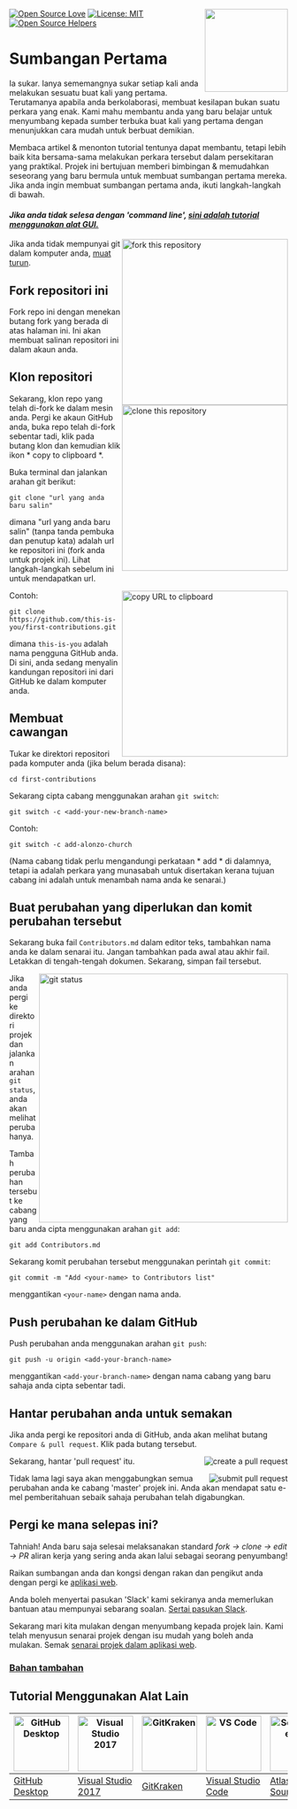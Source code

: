[![Open Source Love](https://badges.frapsoft.com/os/v1/open-source.svg?v=103)](https://github.com/ellerbrock/open-source-badges/)
[<img align="right" width="150" src="https://firstcontributions.github.io/assets/Readme/join-slack-team.png">](https://join.slack.com/t/firstcontributors/shared_invite/zt-1hg51qkgm-Xc7HxhsiPYNN3ofX2_I8FA)
[![License: MIT](https://img.shields.io/badge/License-MIT-green.svg)](https://opensource.org/licenses/MIT)
[![Open Source Helpers](https://www.codetriage.com/roshanjossey/first-contributions/badges/users.svg)](https://www.codetriage.com/roshanjossey/first-contributions)


# Sumbangan Pertama

Ia sukar. Ianya sememangnya sukar setiap kali anda melakukan sesuatu buat kali yang pertama. Terutamanya apabila anda berkolaborasi, membuat kesilapan bukan suatu perkara yang enak. Kami mahu membantu anda yang baru belajar untuk menyumbang kepada sumber terbuka buat kali yang pertama dengan menunjukkan cara mudah untuk berbuat demikian.

Membaca artikel & menonton tutorial tentunya dapat membantu, tetapi lebih baik kita bersama-sama melakukan perkara tersebut dalam persekitaran yang praktikal. Projek ini bertujuan memberi bimbingan & memudahkan seseorang yang baru bermula untuk membuat sumbangan pertama mereka. Jika anda ingin membuat sumbangan pertama anda, ikuti langkah-langkah di bawah.

#### *Jika anda tidak selesa dengan 'command line', [sini adalah tutorial menggunakan alat GUI.](#Tutorial-Menggunakan-Alat-Lain)*

<img align="right" width="300" src="https://firstcontributions.github.io/assets/Readme/fork.png" alt="fork this repository" />

Jika anda tidak mempunyai git dalam komputer anda, [muat turun](https://help.github.com/articles/set-up-git/).

## Fork repositori ini

Fork repo ini dengan menekan butang fork yang berada di atas halaman ini.
Ini akan membuat salinan repositori ini dalam akaun anda.

## Klon repositori

<img align="right" width="300" src="https://firstcontributions.github.io/assets/Readme/clone.png" alt="clone this repository" />

Sekarang, klon repo yang telah di-fork ke dalam mesin anda. Pergi ke akaun GitHub anda, buka repo telah di-fork sebentar tadi, klik pada butang klon dan kemudian klik ikon * copy to clipboard *.

Buka terminal dan jalankan arahan git berikut:

```
git clone "url yang anda baru salin"
```
dimana "url yang anda baru salin" (tanpa tanda pembuka dan penutup kata) adalah url ke repositori ini (fork anda untuk projek ini). Lihat langkah-langkah sebelum ini untuk mendapatkan url.

<img align="right" width="300" src="https://firstcontributions.github.io/assets/Readme/copy-to-clipboard.png" alt="copy URL to clipboard" />

Contoh:
```
git clone https://github.com/this-is-you/first-contributions.git
```
dimana `this-is-you` adalah nama pengguna GitHub anda. Di sini, anda sedang menyalin kandungan repositori ini dari GitHub ke dalam komputer anda.

## Membuat cawangan

Tukar ke direktori repositori pada komputer anda (jika belum berada disana):

```
cd first-contributions
```
Sekarang cipta cabang menggunakan arahan `git switch`:
```
git switch -c <add-your-new-branch-name>
```

Contoh:
```
git switch -c add-alonzo-church
```
(Nama cabang tidak perlu mengandungi perkataan * add * di dalamnya, tetapi ia adalah perkara yang munasabah untuk disertakan kerana tujuan cabang ini adalah untuk menambah nama anda ke senarai.)

## Buat perubahan yang diperlukan dan komit perubahan tersebut

Sekarang buka fail `Contributors.md` dalam editor teks, tambahkan nama anda ke dalam senarai itu. Jangan tambahkan pada awal atau akhir fail. Letakkan di tengah-tengah dokumen. Sekarang, simpan fail tersebut.

<img align="right" width="450" src="https://firstcontributions.github.io/assets/Readme/git-status.png" alt="git status" />


Jika anda pergi ke direktori projek dan jalankan arahan `git status`, anda akan melihat perubahanya.

Tambah perubahan tersebut ke cabang yang baru anda cipta menggunakan arahan `git add`:

```
git add Contributors.md
```

Sekarang komit perubahan tersebut menggunakan perintah `git commit`:
```
git commit -m "Add <your-name> to Contributors list"
```
menggantikan `<your-name>` dengan nama anda.

## Push perubahan ke dalam GitHub

Push perubahan anda menggunakan arahan `git push`:
```
git push -u origin <add-your-branch-name>
```
menggantikan `<add-your-branch-name>` dengan nama cabang yang baru sahaja anda cipta sebentar tadi.

## Hantar perubahan anda untuk semakan

Jika anda pergi ke repositori anda di GitHub, anda akan melihat butang `Compare & pull request`. Klik pada butang tersebut.

<img style="float: right;" src="https://firstcontributions.github.io/assets/Readme/compare-and-pull.png" alt="create a pull request" />

Sekarang, hantar 'pull request' itu.

<img style="float: right;" src="https://firstcontributions.github.io/assets/Readme/submit-pull-request.png" alt="submit pull request" />

Tidak lama lagi saya akan menggabungkan semua perubahan anda ke cabang 'master' projek ini. Anda akan mendapat satu e-mel pemberitahuan sebaik sahaja perubahan telah digabungkan.

## Pergi ke mana selepas ini?

Tahniah! Anda baru saja selesai melaksanakan standard _fork -> clone -> edit -> PR_ aliran kerja yang sering anda akan lalui sebagai seorang penyumbang!

Raikan sumbangan anda dan kongsi dengan rakan dan pengikut anda dengan pergi ke [aplikasi web](https://firstcontributions.github.io/#social-share).

Anda boleh menyertai pasukan 'Slack' kami sekiranya anda memerlukan bantuan atau mempunyai sebarang soalan. [Sertai pasukan Slack](https://join.slack.com/t/firstcontributors/shared_invite/zt-1hg51qkgm-Xc7HxhsiPYNN3ofX2_I8FA).

Sekarang mari kita mulakan dengan menyumbang kepada projek lain. Kami telah menyusun senarai projek dengan isu mudah yang boleh anda mulakan. Semak [senarai projek dalam aplikasi web](https://firstcontributions.github.io/#project-list).

### [Bahan tambahan](../additional-material/git_workflow_scenarios/additional-material.md)


## Tutorial Menggunakan Alat Lain

| <a href="../gui-tool-tutorials/github-desktop-tutorial.md"><img alt="GitHub Desktop" src="https://desktop.github.com/images/desktop-icon.svg" width="100"></a> | <a href="../gui-tool-tutorials/github-windows-vs2017-tutorial.md"><img alt="Visual Studio 2017" src="https://upload.wikimedia.org/wikipedia/commons/c/cd/Visual_Studio_2017_Logo.svg" width="100"></a> | <a href="../gui-tool-tutorials/gitkraken-tutorial.md"><img alt="GitKraken" src="https://firstcontributions.github.io/assets/gui-tool-tutorials/gitkraken-tutorial/gk-icon.png" width="100"></a> | <a href="../gui-tool-tutorials/github-windows-vs-code-tutorial.md"><img alt="VS Code" src="https://upload.wikimedia.org/wikipedia/commons/2/2d/Visual_Studio_Code_1.18_icon.svg" width=100></a> | <a href="../gui-tool-tutorials/sourcetree-macos-tutorial.md"><img alt="Sourcetree App" src="https://wac-cdn.atlassian.com/dam/jcr:81b15cde-be2e-4f4a-8af7-9436f4a1b431/Sourcetree-icon-blue.svg" width=100></a> | <a href="../gui-tool-tutorials/github-windows-intellij-tutorial.md"><img alt="IntelliJ IDEA" src="https://upload.wikimedia.org/wikipedia/commons/thumb/9/9c/IntelliJ_IDEA_Icon.svg/512px-IntelliJ_IDEA_Icon.svg.png" width=100></a> |
| --- | --- | --- | --- | --- | --- |
| [GitHub Desktop](../gui-tool-tutorials/github-desktop-tutorial.md) | [Visual Studio 2017](../gui-tool-tutorials/github-windows-vs2017-tutorial.md) | [GitKraken](../gui-tool-tutorials/gitkraken-tutorial.md) | [Visual Studio Code](../gui-tool-tutorials/github-windows-vs-code-tutorial.md) | [Atlassian Sourcetree](../gui-tool-tutorials/sourcetree-macos-tutorial.md) | [IntelliJ IDEA](../gui-tool-tutorials/github-windows-intellij-tutorial.md) |
